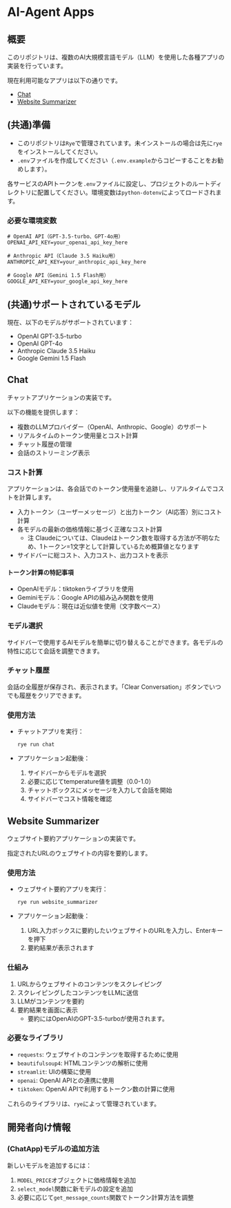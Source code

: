 # AI-Agent Apps

## 概要

このリポジトリは、複数のAI大規模言語モデル（LLM）を使用した各種アプリの実装を行っています。

現在利用可能なアプリは以下の通りです。

- [Chat](#chat)
- [Website Summarizer](#website-summarizer)

## (共通)準備

- このリポジトリは`Rye`で管理されています。未インストールの場合は先に`rye`をインストールしてください。
- `.env`ファイルを作成してください（`.env.example`からコピーすることをお勧めします）。

各サービスのAPIトークンを`.env`ファイルに設定し、プロジェクトのルートディレクトリに配置してください。環境変数は`python-dotenv`によってロードされます。

### 必要な環境変数

```shell
# OpenAI API（GPT-3.5-turbo、GPT-4o用）
OPENAI_API_KEY=your_openai_api_key_here

# Anthropic API（Claude 3.5 Haiku用）
ANTHROPIC_API_KEY=your_anthropic_api_key_here

# Google API（Gemini 1.5 Flash用）
GOOGLE_API_KEY=your_google_api_key_here
```

## (共通)サポートされているモデル

現在、以下のモデルがサポートされています：

- OpenAI GPT-3.5-turbo
- OpenAI GPT-4o
- Anthropic Claude 3.5 Haiku
- Google Gemini 1.5 Flash

## Chat

チャットアプリケーションの実装です。

以下の機能を提供します：

- 複数のLLMプロバイダー（OpenAI、Anthropic、Google）のサポート
- リアルタイムのトークン使用量とコスト計算
- チャット履歴の管理
- 会話のストリーミング表示

### コスト計算

アプリケーションは、各会話でのトークン使用量を追跡し、リアルタイムでコストを計算します。

- 入力トークン（ユーザーメッセージ）と出力トークン（AI応答）別にコスト計算
- 各モデルの最新の価格情報に基づく正確なコスト計算
  - 注 Claudeについては、Claudeはトークン数を取得する方法が不明なため、1トークン=1文字として計算しているため概算値となります
- サイドバーに総コスト、入力コスト、出力コストを表示

#### トークン計算の特記事項

- OpenAIモデル：tiktokenライブラリを使用
- Geminiモデル：Google APIの組み込み関数を使用
- Claudeモデル：現在は近似値を使用（文字数ベース）

### モデル選択

サイドバーで使用するAIモデルを簡単に切り替えることができます。各モデルの特性に応じて会話を調整できます。

### チャット履歴

会話の全履歴が保存され、表示されます。「Clear Conversation」ボタンでいつでも履歴をクリアできます。

### 使用方法

- チャットアプリを実行：

  ```shell
  rye run chat
  ```

- アプリケーション起動後：
  1. サイドバーからモデルを選択
  2. 必要に応じてtemperature値を調整（0.0-1.0）
  3. チャットボックスにメッセージを入力して会話を開始
  4. サイドバーでコスト情報を確認

## Website Summarizer

ウェブサイト要約アプリケーションの実装です。

指定されたURLのウェブサイトの内容を要約します。

### 使用方法

- ウェブサイト要約アプリを実行：

  ```shell
  rye run website_summarizer
  ```

- アプリケーション起動後：
  1. URL入力ボックスに要約したいウェブサイトのURLを入力し、Enterキーを押下
  2. 要約結果が表示されます

### 仕組み

1.  URLからウェブサイトのコンテンツをスクレイピング
2.  スクレイピングしたコンテンツをLLMに送信
3.  LLMがコンテンツを要約
4.  要約結果を画面に表示
    - 要約にはOpenAIのGPT-3.5-turboが使用されます。

### 必要なライブラリ

- `requests`: ウェブサイトのコンテンツを取得するために使用
- `beautifulsoup4`: HTMLコンテンツの解析に使用
- `streamlit`: UIの構築に使用
- `openai`: OpenAI APIとの連携に使用
- `tiktoken`: OpenAI APIで利用するトークン数の計算に使用

これらのライブラリは、`rye`によって管理されています。

## 開発者向け情報

### (ChatApp)モデルの追加方法

新しいモデルを追加するには：

1. `MODEL_PRICE`オブジェクトに価格情報を追加
2. `select_model`関数に新モデルの設定を追加
3. 必要に応じて`get_message_counts`関数でトークン計算方法を調整
